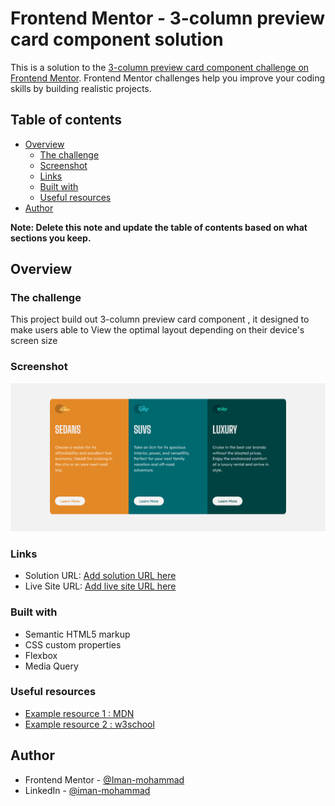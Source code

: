 # Frontend Mentor - 3-column preview card component solution

This is a solution to the [3-column preview card component challenge on Frontend Mentor](https://www.frontendmentor.io/challenges/3column-preview-card-component-pH92eAR2-). Frontend Mentor challenges help you improve your coding skills by building realistic projects. 

## Table of contents

- [Overview](#overview)
  - [The challenge](#the-challenge)
  - [Screenshot](#screenshot)
  - [Links](#links)
  - [Built with](#built-with)
  - [Useful resources](#useful-resources)
- [Author](#author)

**Note: Delete this note and update the table of contents based on what sections you keep.**

## Overview

### The challenge
This project build out 3-column preview card component , it designed to make users  able to View the optimal layout depending on their device's screen size

### Screenshot

<img src="./Screenshot 2022-03-03 at 15-42-43 Cards Preview.png">

### Links

- Solution URL: [Add solution URL here](https://github.com/Iman-mohammad/cards.github.io.git)
- Live Site URL: [Add live site URL here](https://iman-mohammad.github.io/cards.github.io/)


### Built with

- Semantic HTML5 markup
- CSS custom properties
- Flexbox
- Media Query  


### Useful resources

- [Example resource 1 :  MDN](https://developer.mozilla.org/en-US/ )
- [Example resource 2 : w3school ](https://www.w3schools.com ) 



## Author

- Frontend Mentor - [@Iman-mohammad](https://www.frontendmentor.io/profile/Iman-mohammad)
- LinkedIn - [@iman-mohammad](https://www.linkedin.com/in/iman-mohammad-340017220 )


